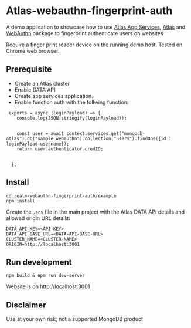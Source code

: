 # Atlas-webauthn-fingerprint-auth
A demo application to showcase how to use [Atlas App Services](https://www.mongodb.com/docs/atlas/app-services/), [Atlas](https://www.mongodb.com/atlas) and [WebAuthn](https://webauthn.guide/) package to fingerprint authenticate users on websites

Require a finger print reader device on the running demo host. Tested on Chrome web browser.

## Prerequisite
- Create an Atlas cluster
- Enable DATA API
- Create app services application.
- Enable function auth with the follwing function:
```
 exports = async (loginPayload) => {
    console.log(JSON.stringify(loginPayload));
   

    const user = await context.services.get("mongodb-atlas").db("sample_webauthn").collection("users").findOne({id : loginPayload.username});
    return user.authenticator.credID;


  };
```


## Install
```
cd realm-webauthn-fingerprint-auth/example
npm install
```

Create the `.env` file in the main project with the Atlas DATA API details and allowed origin URL details:
```
DATA_API_KEY=<API-KEY>
DATA_API_BASE_URL=<DATA-API-BASE-URL>
CLUSTER_NAME=<CLUSTER-NAME>
ORIGIN=http://localhost:3001
```

## Run development
```
npm build & npm run dev-server
```

Website is on http://localhost:3001

## Disclaimer

Use at your own risk; not a supported MongoDB product
